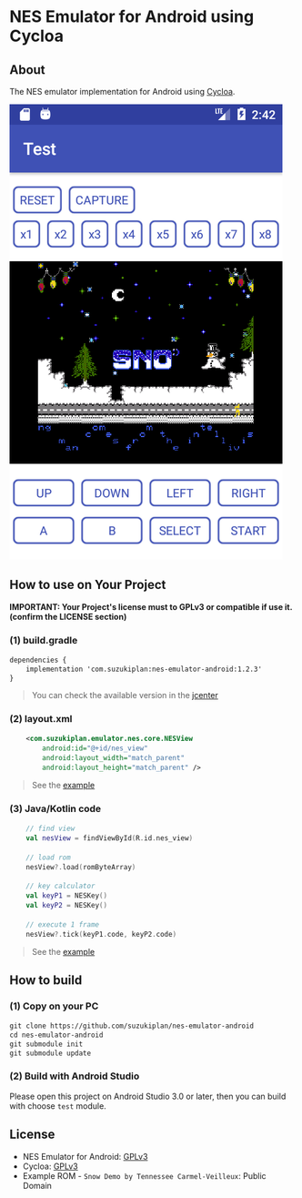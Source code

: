 # NES Emulator for Android using Cycloa

## About

The NES emulator implementation for Android using [Cycloa](https://github.com/ledyba/Cycloa).

![screenshot](screen-shot.png)

## How to use on Your Project

__IMPORTANT: Your Project's license must to GPLv3 or compatible if use it. (confirm the LICENSE section)__

### (1) build.gradle

```
dependencies {
    implementation 'com.suzukiplan:nes-emulator-android:1.2.3'
}
```

> You can check the available version in the [jcenter](http://jcenter.bintray.com/com/suzukiplan/nes-emulator-android/)

### (2) layout.xml

```xml
    <com.suzukiplan.emulator.nes.core.NESView
        android:id="@+id/nes_view"
        android:layout_width="match_parent"
        android:layout_height="match_parent" />
```

> See the [example](test/src/main/res/layout/activity_main.xml)

### (3) Java/Kotlin code

```kotlin
    // find view
    val nesView = findViewById(R.id.nes_view)

    // load rom
    nesView?.load(romByteArray)

    // key calculator
    val keyP1 = NESKey()
    val keyP2 = NESKey()

    // execute 1 frame
    nesView?.tick(keyP1.code, keyP2.code)
```

> See the [example](test/src/main/java/com/suzukiplan/emulator/nes/test/MainActivity.kt)

## How to build

### (1) Copy on your PC

```
git clone https://github.com/suzukiplan/nes-emulator-android
cd nes-emulator-android
git submodule init
git submodule update
```

### (2) Build with Android Studio

Please open this project on Android Studio 3.0 or later,
then you can build with choose `test` module.

## License

- NES Emulator for Android: [GPLv3](LICENSE.txt)
- Cycloa: [GPLv3](https://github.com/ledyba/Cycloa)
- Example ROM - `Snow Demo by Tennessee Carmel-Veilleux`: Public Domain	 


